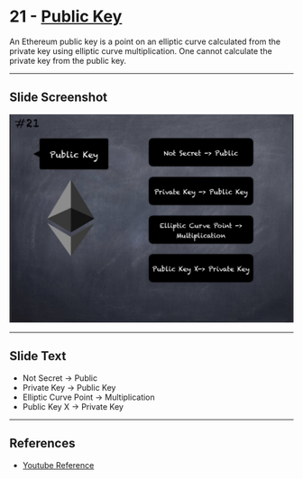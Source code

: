 # 21 - [Public Key](Public%20Key.md)

An Ethereum public key is a point on an elliptic curve calculated from the private key using elliptic curve multiplication. One cannot calculate the private key from the public key.

___
## Slide Screenshot
![021.jpg](../../images/1.%20Ethereum%20101/021.jpg)
___
## Slide Text
- Not Secret -> Public 
- Private Key -> Public Key
- Elliptic Curve Point -> Multiplication
- Public Key X -> Private Key
___
## References
- [Youtube Reference](https://www.youtube.com/watch?v=zIeBfuXxuWs)